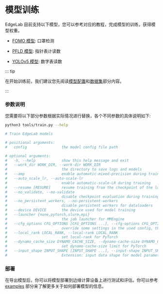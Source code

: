 # 模型训练

EdgeLab 目前支持以下模型，您可以参考对应的教程，完成模型的训练，获得模型权重。

- [FOMO 模型](./fomo.md): 口罩检测

- [PFLD 模型](./pfld.md): 指针表计读数

- [YOLOv5 模型](./yolov5.md): 数字表读数

::: tip

在开始训练前，我们建议您先阅读[模型配置](../config.md)和[数据集](../datasets.md)部分内容。

:::

### 参数说明

您需要将以下部分参数根据实际情况进行替换，各个不同参数的具体说明如下:

```sh
python3 tools/train.py --help

# Train EdgeLab models

# positional arguments:
#   config                the model config file path

# optional arguments:
#   -h, --help            show this help message and exit
#   --work_dir WORK_DIR, --work-dir WORK_DIR
#                         the directory to save logs and models
#   --amp                 enable automatic-mixed-precision during training (https://pytorch.org/tutorials/recipes/recipes/amp_recipe.html)
#   --auto_scale_lr, --auto-scale-lr
#                         enable automatic-scale-LR during training
#   --resume [RESUME]     resume training from the checkpoint of the last epoch (or a specified checkpoint path)
#   --no_validate, --no-validate
#                         disable checkpoint evaluation during training
#   --no_persistent_workers, --no-persistent-workers
#                         disable persistent workers for dataloaders
#   --device DEVICE       the device used for model training
#   --launcher {none,pytorch,slurm,mpi}
#                         the job launcher for MMEngine
#   --cfg_options CFG_OPTIONS [CFG_OPTIONS ...], --cfg-options CFG_OPTIONS [CFG_OPTIONS ...]
#                         override some settings in the used config, the key-value pair in 'xxx=yyy' format will be merged into config file
#   --local_rank LOCAL_RANK, --local-rank LOCAL_RANK
#                         set local-rank for PyTorch
#   --dynamo_cache_size DYNAMO_CACHE_SIZE, --dynamo-cache-size DYNAMO_CACHE_SIZE
#                         set dynamo-cache-size limit for PyTorch
#   --input_shape INPUT_SHAPE [INPUT_SHAPE ...], --input-shape INPUT_SHAPE [INPUT_SHAPE ...]
#                         Extension: input data shape for model parameters estimation, e.g. 1 3 224 224
```

### 部署

在导出模型后，你可以将模型部署到边缘计算设备上进行测试和评估。你可以参考 [examples](../../examples/examples.md) 部分来了解更多关于如何部署模型的信息。
